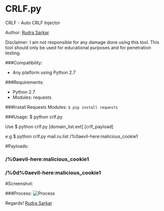 # CRLF.py
CRLF - Auto CRLF Injector

Author: [Rudra Sarkar](https://twitter.com/rudr4_sarkar)

Disclaimer: I am not responsible for any damage done using this tool. This tool should only be used for educational purposes and for penetration testing.

###Compatibility:
* Any platform using Python 2.7

###Requirements:
* Python 2.7
* Modules: requests

###Install Requests Modules:
`$ pip install requests`

###Usage:
$ python crlf.py

Use $ python crlf.py [domain_list.ext] [crlf_payload]

e.g $ python crlf.py mail.ru.list /%0aevil-here:malicious_cookie1

#Payloads:
### /%0aevil-here:malicious_cookie1
### /%0d%0aevil-here:malicious_cookie1

#Screenshot:

###Process:
![Process](https://raw.githubusercontent.com/rudr4sarkar/crlf-injector/Screenshots/process.png)

Regards!
[Rudra Sarkar](https://twitter.com/rudr4_sarkar)
